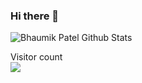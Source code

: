 ### Hi there 👋

![Bhaumik Patel Github Stats](https://github-readme-stats.vercel.app/api?username=bhaumik55231&show_icons=true&title_color=fff&icon_color=79ff97&text_color=9f9f9f&bg_color=151515)

<p align="left"> 
  Visitor count<br>
  <img src="https://profile-counter.glitch.me/bhaumik55231/count.svg" />
</p>

<!--

**bhaumik55231/bhaumik55231** is a ✨ _special_ ✨ repository because its `README.md` (this file) appears on your GitHub profile.

Here are some ideas to get you started:

- 🔭 I’m currently working on ...
- 🌱 I’m currently learning ...
- 👯 I’m looking to collaborate on ...
- 🤔 I’m looking for help with ...
- 💬 Ask me about ...
- 📫 How to reach me: ...
- 😄 Pronouns: ...
- ⚡ Fun fact: ...
-->
